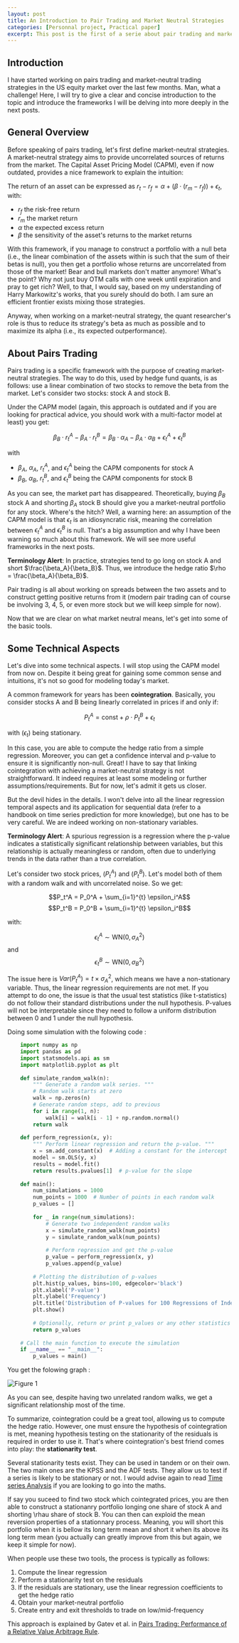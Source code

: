 ```yaml
---
layout: post
title: An Introduction to Pair Trading and Market Neutral Strategies
categories: [Personnal project, Practical paper]
excerpt: This post is the first of a serie about pair trading and market neutral strategies ...
---
```


## Introduction

I have started working on pairs trading and market-neutral trading strategies in the US equity market over the last few months. Man, what a challenge! Here, I will try to give a clear and concise introduction to the topic and introduce the frameworks I will be delving into more deeply in the next posts.

## General Overview

Before speaking of pairs trading, let's first define market-neutral strategies. A market-neutral strategy aims to provide uncorrelated sources of returns from the market. The Capital Asset Pricing Model (CAPM), even if now outdated, provides a nice framework to explain the intuition:

The return of an asset can be expressed as $r_t - r_f = \alpha + (\beta \cdot (r_m - r_f)) + \epsilon_t$, with:
- $r_f$ the risk-free return
- $r_m$ the market return
- $\alpha$ the expected excess return
- $\beta$ the sensitivity of the asset's returns to the market returns

With this framework, if you manage to construct a portfolio with a null beta (i.e., the linear combination of the assets within is such that the sum of their betas is null), you then get a portfolio whose returns are uncorrelated from those of the market! Bear and bull markets don't matter anymore! What's the point? Why not just buy OTM calls with one week until expiration and pray to get rich? Well, to that, I would say, based on my understanding of Harry Markowitz's works, that you surely should do both. I am sure an efficient frontier exists mixing those strategies. 

Anyway, when working on a market-neutral strategy, the quant researcher's role is thus to reduce its strategy's beta as much as possible and to maximize its alpha (i.e., its expected outperformance).

## About Pairs Trading

Pairs trading is a specific framework with the purpose of creating market-neutral strategies. The way to do this, used by hedge fund quants, is as follows: use a linear combination of two stocks to remove the beta from the market. Let's consider two stocks: stock A and stock B.

Under the CAPM model (again, this approach is outdated and if you are looking for practical advice, you should work with a multi-factor model at least) you get:

$$ 
\beta_B \cdot r_t^A - \beta_A \cdot r_t^B = \beta_B \cdot \alpha_A - \beta_A \cdot \alpha_B + \epsilon_t^A + \epsilon_t^B 
$$

with

- $\beta_A$, $\alpha_A$, $r_t^A$, and $\epsilon_t^A$ being the CAPM components for stock A
- $\beta_B$, $\alpha_B$, $r_t^B$, and $\epsilon_t^B$ being the CAPM components for stock B

As you can see, the market part has disappeared. Theoretically, buying $\beta_B$ stock A and shorting $\beta_A$ stock B should give you a market-neutral portfolio for any stock. Where's the hitch? Well, a warning here: an assumption of the CAPM model is that $\epsilon_t$ is an idiosyncratic risk, meaning the correlation between $\epsilon_t^A$ and $\epsilon_t^B$ is null. That's a big assumption and why I have been warning so much about this framework. We will see more useful frameworks in the next posts.

**Terminology Alert**: In practice, strategies tend to go long on stock A and short $\frac{\beta_A}{\beta_B}$. Thus, we introduce the hedge ratio $\rho = \frac{\beta_A}{\beta_B}$.

Pair trading is all about working on spreads between the two assets and to construct getting positive returns from it (modern pair trading can of course be involving 3, 4, 5, or even more stock but we will keep simple for now).

Now that we are clear on what market neutral means, let's get into some of the basic tools.

## Some Technical Aspects
Let's dive into some technical aspects. I will stop using the CAPM model from now on. Despite it being great for gaining some common sense and intuitions, it's not so good for modeling today's market.

A common framework for years has been **cointegration**. Basically, you consider stocks A and B being linearly correlated in prices if and only if:

$$P_t^A = \text{const} + \rho \cdot P_t^B + \epsilon_t$$

with $(\epsilon_t)$ being stationary. 

In this case, you are able to compute the hedge ratio from a simple regression. Moreover, you can get a confidence interval and p-value to ensure it is significantly non-null. Great! I have to say that linking cointegration with achieving a market-neutral strategy is not straightforward. It indeed requires at least some modeling or further assumptions/requirements. But for now, let's admit it gets us closer.

But the devil hides in the details. I won't delve into all the linear regression temporal aspects and its application for sequential data (refer to a handbook on time series prediction for more knowledge), but one has to be very careful. We are indeed working on non-stationary variables.

**Terminology Alert**: A spurious regression is a regression where the p-value indicates a statistically significant relationship between variables, but this relationship is actually meaningless or random, often due to underlying trends in the data rather than a true correlation.

Let's consider two stock prices, $(P_t^A)$ and $(P_t^B)$. Let's model both of them with a random walk and with uncorrelated noise. So we get:

$$P_t^A = P_0^A + \sum_{i=1}^{t} \epsilon_i^A$$
$$P_t^B = P_0^B + \sum_{i=1}^{t} \epsilon_i^B$$

with:

$$\epsilon_t^A \sim \text{WN}(0, \sigma_A^2)$$
and
$$\epsilon_t^B \sim \text{WN}(0, \sigma_B^2)$$

The issue here is $Var(P_t^A) = t \times \sigma_A^2$, which means we have a non-stationary variable. Thus, the linear regression requirements are not met. If you attempt to do one, the issue is that the usual test statistics (like t-statistics) do not follow their standard distributions under the null hypothesis. P-values will not be interpretable since they need to follow a uniform distribution between 0 and 1 under the null hypothesis.

Doing some simulation with the folowing code : 

```python
    import numpy as np
    import pandas as pd
    import statsmodels.api as sm
    import matplotlib.pyplot as plt
    
    def simulate_random_walk(n):
        """ Generate a random walk series. """
        # Random walk starts at zero
        walk = np.zeros(n)
        # Generate random steps, add to previous
        for i in range(1, n):
            walk[i] = walk[i - 1] + np.random.normal()
        return walk
    
    def perform_regression(x, y):
        """ Perform linear regression and return the p-value. """
        x = sm.add_constant(x)  # Adding a constant for the intercept
        model = sm.OLS(y, x)
        results = model.fit()
        return results.pvalues[1]  # p-value for the slope
    
    def main():
        num_simulations = 1000
        num_points = 1000  # Number of points in each random walk
        p_values = []
    
        for _ in range(num_simulations):
            # Generate two independent random walks
            x = simulate_random_walk(num_points)
            y = simulate_random_walk(num_points)
            
            # Perform regression and get the p-value
            p_value = perform_regression(x, y)
            p_values.append(p_value)
    
        # Plotting the distribution of p-values
        plt.hist(p_values, bins=100, edgecolor='black')
        plt.xlabel('P-value')
        plt.ylabel('Frequency')
        plt.title('Distribution of P-values for 100 Regressions of Independent Random Walks')
        plt.show()
    
        # Optionally, return or print p_values or any other statistics
        return p_values
    
    # Call the main function to execute the simulation
    if __name__ == "__main__":
        p_values = main()
```

You get the folowing graph :

![Figure 1](/blog/images/IPT_spurious_pvalues.png)

As you can see, despite having two unrelated random walks, we get a significant relationship most of the time.

To summarize, cointegration could be a great tool, allowing us to compute the hedge ratio. However, one must ensure the hypothesis of cointegration is met, meaning hypothesis testing on the stationarity of the residuals is required in order to use it. That's where cointegration's best friend comes into play: the **stationarity test**.

Several stationarity tests exist. They can be used in tandem or on their own. The two main ones are the KPSS and the ADF tests. They allow us to test if a series is likely to be stationary or not. I would advise again to read [Time series Analysis](https://civil.colorado.edu/~balajir/CVEN6833/lectures/wwts-book.pdf) if you are looking to go into the maths.

If say you suceed to find two stock which cointegrated prices, you are then able to construct a stationanry portfolio longing one share of stock A and shorting \rhau share of stock B. You can then can exploid the mean reversion properties of a stationnary process. Meaning, you will short this portfolio when it is bellow its long term mean and short it when its above its long term mean (you actually can greatly improve from this but again, we keep it simple for now).

When people use these two tools, the process is typically as follows:

  1. Compute the linear regression
  2. Perform a stationarity test on the residuals
  3. If the residuals are stationary, use the linear regression coefficients to get the hedge ratio
  4. Obtain your market-neutral portfolio
  5. Create entry and exit thresholds to trade on low/mid-frequency

This approach is explained by Gatev et al. in [Pairs Trading: Performance of a Relative Value Arbitrage Rule](https://papers.ssrn.com/sol3/papers.cfm?abstract_id=141615).


